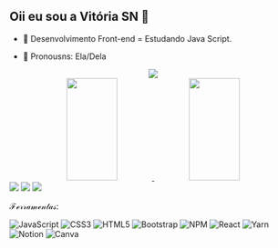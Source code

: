 ## Oii eu sou a Vitória SN 🥰

- 🌱 Desenvolvimento Front-end = Estudando Java Script.

- 🌛 Pronousns: Ela/Dela 

<div align="center">
  <img src="https://github.com/ViihSN/ViihSN/assets/93055828/4357d420-fb53-45ff-811f-158b008181f1" ></a>
</div>       

<div align="center">
  <a href="https://github.com/ViihSN">
  <img width="42%" height="180em" src="https://github-readme-stats.vercel.app/api?username=viihsn&show_icons=true&theme=dracula&include_all_commits=true&count_private=true"/>
  <img width="42%" height="180em" src="https://github-readme-stats.vercel.app/api/top-langs/?username=viihsn&layout=compact&langs_count=7&theme=dracula"/>
</div>

<div> 
  <a href="https://www.instagram.com/vitoriasnofc/" target="_blank"><img src="https://img.shields.io/badge/-Instagram-%23E4405F?style=for-the-badge&logo=instagram&logoColor=white" target="_blank"></a>
  <a href = "mailto:vsn.gja@gmail.com"><img src="https://img.shields.io/badge/-Gmail-%23333?style=for-the-badge&logo=gmail&logoColor=white" target="_blank"></a>
  <a href="https://www.linkedin.com/in/vit%C3%B3riasnocf/" target="_blank"><img src="https://img.shields.io/badge/-LinkedIn-%230077B5?style=for-the-badge&logo=linkedin&logoColor=white" target="_blank"></a> 
</div>

 ℱℯ𝓇𝓇𝒶𝓂ℯ𝓃𝓉𝒶𝓈: 
  
  ![JavaScript](https://img.shields.io/badge/javascript-%23323330.svg?style=for-the-badge&logo=javascript&logoColor=%23F7DF1E)
  ![CSS3](https://img.shields.io/badge/css3-%231572B6.svg?style=for-the-badge&logo=css3&logoColor=white) 
  ![HTML5](https://img.shields.io/badge/html5-%23E34F26.svg?style=for-the-badge&logo=html5&logoColor=white)
  ![Bootstrap](https://img.shields.io/badge/bootstrap-%23563D7C.svg?style=for-the-badge&logo=bootstrap&logoColor=white)
  ![NPM](https://img.shields.io/badge/NPM-%23000000.svg?style=for-the-badge&logo=npm&logoColor=white)
  ![React](https://img.shields.io/badge/react-%2320232a.svg?style=for-the-badge&logo=react&logoColor=%2361DAFB)
  ![Yarn](https://img.shields.io/badge/yarn-%232C8EBB.svg?style=for-the-badge&logo=yarn&logoColor=white)
  ![Notion](https://img.shields.io/badge/Notion-%23000000.svg?style=for-the-badge&logo=notion&logoColor=white) 
  ![Canva](https://img.shields.io/badge/Canva-%2300C4CC.svg?style=for-the-badge&logo=Canva&logoColor=white)
